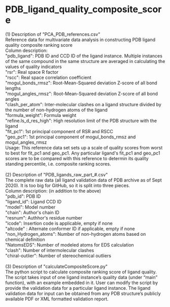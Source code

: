 # PDB_ligand_quality_composite_score
(1) Description of "PCA_PDB_references.csv"\
Reference data for multivariate data analysis in constructing PDB ligand quality composite ranking score\
Column description:\
"pdb_ligand": PDB ID and CCD ID of the ligand instance. Multiple instances of the same compound in the same structure are averaged in calculating the values of quality indicators\
"rsr": Real space R factor\
"rscc": Real space correlation coefficient\
"mogul_bonds_rmsz": Root-Mean-Squared deviation Z-score of all bond lengths\
"mogul_angles_rmsz": Root-Mean-Squared deviation Z-score of all bond angles\
"clash_per_atom": Inter-molecular clashes on a ligand structure divided by the number of non-hydrogen atoms of the ligand\
"formula_weight": Formula weight\
"refine.ls_d_res_high": High resolution limit of the PDB structure with the ligand\
"fit_pc1": 1st principal component of RSR and RSCC\
"geo_pc1": 1st principal component of mogul_bonds_rmsz and mogul_angles_rmsz\
Usage: This reference data set sets up a scale of quality scores from worst to best for fit_pc1 and geo_pc1. Any particular ligand's fit_pc1 and geo_pc1 scores are to be compared with this reference to determin its quality standing percentile, i.e. composite ranking scores.\
\
(2) Description of "PDB_ligands_raw_part_#.csv"\
The complete raw data (all ligand validation data of PDB archive as of Sept 2020). It is too big for GitHub, so it is split into three pieces.\
Column description: (in addition to the above)\
"pdb_id": PDB ID\
"ligand_id": Ligand CCD ID\
"model": Model number\
"chain": Author's chain ID\
"resnum": Authhor's residue number\
"icode": Insertion code is applicable, empty if none\
"altcode" : Alternate conformer ID if applicable, empty if none\
"non_Hydrogen_atoms": Number of non-hydrogen atoms based on chemical definition\
"NatomsEDS": Number of modeled atoms for EDS calculation\
"clash": Number of intermolecular clashes\
"chiral-outlier": Number of stereochemical outliers\
\
(3) Description of "calculateCompositeScore.py"\
The python script to calculate composite ranking score of ligand quality. The script takes input of one ligand instance’s quality data (under “main” function), with an example embedded in it. User can modify the script by provide the validation data for a particular ligand instance. The ligand validation data for input can be obtained from any PDB structure’s publicly available PDF or XML formatted validation report. 
